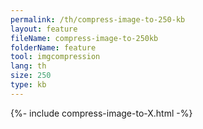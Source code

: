 ```yaml
---
permalink: /th/compress-image-to-250-kb
layout: feature
fileName: compress-image-to-250kb
folderName: feature
tool: imgcompression
lang: th
size: 250
type: kb
---
```


{%- include compress-image-to-X.html -%}
